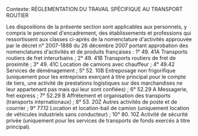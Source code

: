 Contexte: RÉGLEMENTATION DU TRAVAIL SPÉCIFIQUE AU TRANSPORT ROUTIER

Les dispositions de la présente section sont applicables aux personnels, y compris le personnel d'encadrement, des établissements et professions qui ressortissent aux classes ci-après de la nomenclature d'activités approuvée par le décret n° 2007-1888 du 26 décembre 2007 portant approbation des nomenclatures d'activités et de produits françaises : 1° 49. 41A Transports routiers de fret interurbains ; 2° 49. 41B Transports routiers de fret de proximité ; 3° 49. 41C Location de camions avec chauffeur ; 4° 49.42 Services de déménagement ; 5° 52. 10B Entreposage non frigorifique (uniquement pour les entreprises exerçant à titre principal pour le compte de tiers, une activité de prestations logistiques sur des marchandises ne leur appartenant pas mais qui leur sont confiées) ; 6° 52.29 A Messagerie, fret express ; 7° 52.29 B Affrètement et organisation des transports (transports internationaux) ; 8° 53. 20Z Autres activités de poste et de courrier ; 9° 77.12 Location et location-bail de camion (uniquement location de véhicules industriels sans conducteur) ; 10° 80. 10Z Activité de sécurité privée (uniquement pour les services de transports de fonds exercés à titre principal).